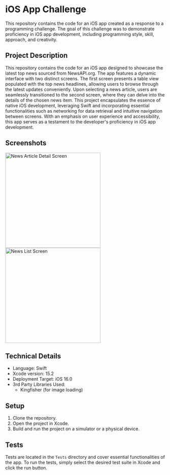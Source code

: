# iOS App Challenge

This repository contains the code for an iOS app created as a response to a programming challenge. The goal of this challenge was to demonstrate proficiency in iOS app development, including programming style, skill, approach, and creativity.

## Project Description

This repository contains the code for an iOS app designed to showcase the latest top news sourced from NewsAPI.org. The app features a dynamic interface with two distinct screens. The first screen presents a table view populated with the top news headlines, allowing users to browse through the latest updates conveniently. Upon selecting a news article, users are seamlessly transitioned to the second screen, where they can delve into the details of the chosen news item. This project encapsulates the essence of native iOS development, leveraging Swift and incorporating essential functionalities such as networking for data retrieval and intuitive navigation between screens. With an emphasis on user experience and accessibility, this app serves as a testament to the developer's proficiency in iOS app development.

## Screenshots

<img src="https://github.com/Tilak1028-st/FireNews/assets/75114840/5d5dc2d4-7229-4b37-a8bb-c9c8f9be6f09" alt="News Article Detail Screen" width="300"> 
<img src="https://github.com/Tilak1028-st/FireNews/assets/75114840/3d48b3a4-1d78-4845-8228-9a630efe039e" alt="News List Screen" width="300"> 

## Technical Details

- Language: Swift
- Xcode version: 15.2
- Deployment Target: iOS 16.0
- 3rd Party Libraries Used:
  - Kingfisher (for image loading)

## Setup

1. Clone the repository.
2. Open the project in Xcode.
3. Build and run the project on a simulator or a physical device.

## Tests

Tests are located in the `Tests` directory and cover essential functionalities of the app. To run the tests, simply select the desired test suite in Xcode and click the run button.

